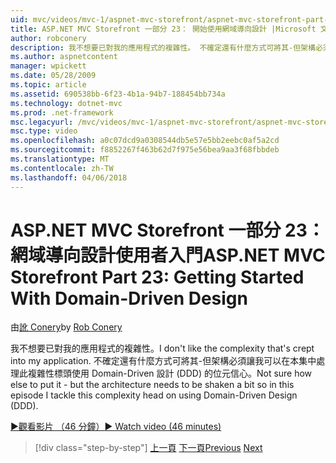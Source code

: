 ```yaml
---
uid: mvc/videos/mvc-1/aspnet-mvc-storefront/aspnet-mvc-storefront-part-23-getting-started-with-domain-driven-design
title: ASP.NET MVC Storefront 一部分 23： 開始使用網域導向設計 |Microsoft 文件
author: robconery
description: 我不想要已對我的應用程式的複雜性。 不確定還有什麼方式可將其-但架構必須信心位元，在本集中...
ms.author: aspnetcontent
manager: wpickett
ms.date: 05/28/2009
ms.topic: article
ms.assetid: 690538bb-6f23-4b1a-94b7-188454bb734a
ms.technology: dotnet-mvc
ms.prod: .net-framework
msc.legacyurl: /mvc/videos/mvc-1/aspnet-mvc-storefront/aspnet-mvc-storefront-part-23-getting-started-with-domain-driven-design
msc.type: video
ms.openlocfilehash: a0c07dcd9a0308544db5e57e5bb2eebc0af5a2cd
ms.sourcegitcommit: f8852267f463b62d7f975e56bea9aa3f68fbbdeb
ms.translationtype: MT
ms.contentlocale: zh-TW
ms.lasthandoff: 04/06/2018
---
```

<a name="aspnet-mvc-storefront-part-23-getting-started-with-domain-driven-design"></a><span data-ttu-id="f0189-104">ASP.NET MVC Storefront 一部分 23： 網域導向設計使用者入門</span><span class="sxs-lookup"><span data-stu-id="f0189-104">ASP.NET MVC Storefront Part 23: Getting Started With Domain-Driven Design</span></span>
====================
<span data-ttu-id="f0189-105">由[訛 Conery](https://github.com/robconery)</span><span class="sxs-lookup"><span data-stu-id="f0189-105">by [Rob Conery](https://github.com/robconery)</span></span>

<span data-ttu-id="f0189-106">我不想要已對我的應用程式的複雜性。</span><span class="sxs-lookup"><span data-stu-id="f0189-106">I don't like the complexity that's crept into my application.</span></span> <span data-ttu-id="f0189-107">不確定還有什麼方式可將其-但架構必須讓我可以在本集中處理此複雜性標頭使用 Domain-Driven 設計 (DDD) 的位元信心。</span><span class="sxs-lookup"><span data-stu-id="f0189-107">Not sure how else to put it - but the architecture needs to be shaken a bit so in this episode I tackle this complexity head on using Domain-Driven Design (DDD).</span></span>

[<span data-ttu-id="f0189-108">&#9654;觀看影片 （46 分鐘）</span><span class="sxs-lookup"><span data-stu-id="f0189-108">&#9654; Watch video (46 minutes)</span></span>](https://channel9.msdn.com/Blogs/ASP-NET-Site-Videos/aspnet-mvc-storefront-part-23-getting-started-with-domain-driven-design)

> [!div class="step-by-step"]
> <span data-ttu-id="f0189-109">[上一頁](aspnet-mvc-storefront-part-22-restructuring-rerouting-and-paypal.md)
> [下一頁](aspnet-mvc-storefront-part-24-finis.md)</span><span class="sxs-lookup"><span data-stu-id="f0189-109">[Previous](aspnet-mvc-storefront-part-22-restructuring-rerouting-and-paypal.md)
[Next](aspnet-mvc-storefront-part-24-finis.md)</span></span>
